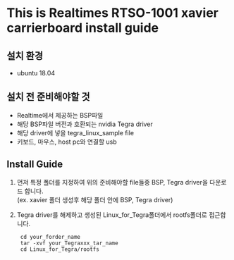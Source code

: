 

# This is Realtimes RTSO-1001 xavier carrierboard install guide

## 설치 환경
   * ubuntu 18.04


## 설치 전 준비해야할 것
   * Realtime에서 제공하는 BSP파일
   * 해당 BSP파일 버전과 호환되는 nvidia Tegra driver
   * 해당 driver에 넣을 tegra_linux_sample file
   * 키보드, 마우스, host pc와 연결할 usb

## Install Guide
1. 먼저 특정 폴더를 지정하여 위의 준비해야할 file들중 BSP, Tegra driver을 다운로드 합니다.  
(ex. xavier 폴더 생성후 해당 폴더 안에 BSP, Tegra driver)
       
2. Tegra driver를 해제하고 생성된 Linux_for_Tegra폴더에서 rootfs폴더로 접근합니다.
      
        cd your_forder_name
        tar -xvf your_Tegraxxx_tar_name
        cd Linux_for_Tegra/rootfs
      
      

